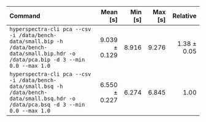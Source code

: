 | Command | Mean [s] | Min [s] | Max [s] | Relative |
|:---|---:|---:|---:|---:|
| `hyperspectra-cli pca --csv -i /data/bench-data/small.bip -h /data/bench-data/small.bip.hdr -o /data/pca.bip -d 3 --min 0.0 --max 1.0` | 9.039 ± 0.129 | 8.916 | 9.276 | 1.38 ± 0.05 |
| `hyperspectra-cli pca --csv -i /data/bench-data/small.bsq -h /data/bench-data/small.bsq.hdr -o /data/pca.bsq -d 3 --min 0.0 --max 1.0` | 6.550 ± 0.227 | 6.274 | 6.845 | 1.00 |
